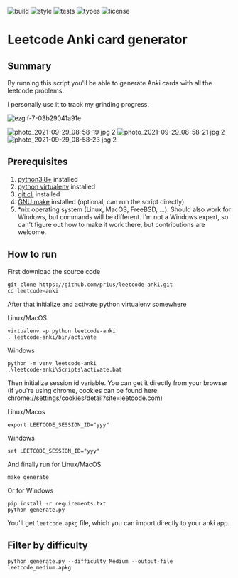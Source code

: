 
![build](https://github.com/prius/leetcode-anki/actions/workflows/build-deck.yml/badge.svg)
![style](https://github.com/prius/leetcode-anki/actions/workflows/style-check.yml/badge.svg)
![tests](https://github.com/prius/leetcode-anki/actions/workflows/tests.yml/badge.svg)
![types](https://github.com/prius/leetcode-anki/actions/workflows/type-check.yml/badge.svg)
![license](https://img.shields.io/github/license/prius/leetcode-anki)

# Leetcode Anki card generator

## Summary
By running this script you'll be able to generate Anki cards with all the leetcode problems.

I personally use it to track my grinding progress.

![ezgif-7-03b29041a91e](https://user-images.githubusercontent.com/1616237/134259809-57af6afb-8885-4899-adf8-a2639977baeb.gif)

![photo_2021-09-29_08-58-19 jpg 2](https://user-images.githubusercontent.com/1616237/135676120-6a83229d-9715-45fb-8f85-1b1b27d96f9b.png)
![photo_2021-09-29_08-58-21 jpg 2](https://user-images.githubusercontent.com/1616237/135676123-106871e0-bc8e-4d23-acef-c27ebe034ecf.png)
![photo_2021-09-29_08-58-23 jpg 2](https://user-images.githubusercontent.com/1616237/135676125-90067ea3-e111-49da-ae13-7bce81040c37.png)

## Prerequisites
1. [python3.8+](https://www.python.org/downloads/) installed
2. [python virtualenv](https://pypi.org/project/virtualenv/) installed
3. [git cli](https://github.com/git-guides/install-git) installed
4. [GNU make](https://www.gnu.org/software/make/) installed (optional, can run the script directly)
5. \*nix operating system (Linux, MacOS, FreeBSD, ...). Should also work for Windows, but commands will be different. I'm not a Windows expert, so can't figure out how to make it work there, but contributions are welcome.

## How to run
First download the source code
```
git clone https://github.com/prius/leetcode-anki.git
cd leetcode-anki
```

After that initialize and activate python virtualenv somewhere

Linux/MacOS
```
virtualenv -p python leetcode-anki
. leetcode-anki/bin/activate
```

Windows
```
python -m venv leetcode-anki
.\leetcode-anki\Scripts\activate.bat
```

Then initialize session id variable. You can get it directly from your browser (if you're using chrome, cookies can be found here chrome://settings/cookies/detail?site=leetcode.com)

Linux/Macos
```
export LEETCODE_SESSION_ID="yyy"
```

Windows
```
set LEETCODE_SESSION_ID="yyy"
```

And finally run for Linux/MacOS
```
make generate
```
Or for Windows
```
pip install -r requirements.txt
python generate.py
```

You'll get `leetcode.apkg` file, which you can import directly to your anki app.

## Filter by difficulty
```
python generate.py --difficulty Medium --output-file leetcode_medium.apkg
```
